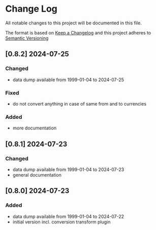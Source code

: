 # Change Log

All notable changes to this project will be documented in this file.

The format is based on [Keep a Changelog](http://keepachangelog.com/) and this project adheres to [Semantic Versioning](https://semver.org/)

## [0.8.2] 2024-07-25

### Changed

- data dump available from 1999-01-04 to 2024-07-25

### Fixed

- do not convert anything in case of same from and to currencies

### Added

- more documentation


## [0.8.1] 2024-07-23

### Changed

- data dump available from 1999-01-04 to 2024-07-23
- general documentation 


## [0.8.0] 2024-07-23

### Added

- data dump available from 1999-01-04 to 2024-07-22
- initial version incl. conversion transform plugin

